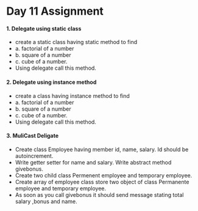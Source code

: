 # Day 11 Assignment

#### 1. Delegate using static class
* create  a  static class having static method to find
* a. factorial of a number
*	b. square of a number
* c. cube of a number.
* Using delegate call this method.

#### 2. Delegate using instance  method
* create  a  class having instance  method to find
*	a. factorial of a number
*	b. square of a number
* c. cube of a number.
* Using delegate call this method.

#### 3. MuliCast Deligate
* Create class Employee having member id, name, salary. Id should be autoincrement.
* Write getter setter for name and salary. Write abstract method givebonus.
* Create two child class Permenent employee and temporary employee. 
* Create array of employee class store two object of class Permanente employee and temporary employee.
* As soon as you call givebonus it should send message stating total salary ,bonus and name. 
